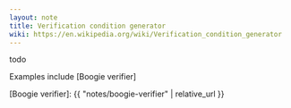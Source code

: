 ```yaml
---
layout: note
title: Verification condition generator
wiki: https://en.wikipedia.org/wiki/Verification_condition_generator
---
```


todo

Examples include
[Boogie verifier]

[Boogie verifier]: {{ "notes/boogie-verifier" | relative_url }}
